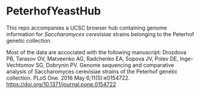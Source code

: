 # PeterhofYeastHub

This repo accompanies a UCSC browser hub containing genome information for *Saccharomyces cerevisiae* strains belonging to the Peterhof genetic collection.


Most of the data are accociated with the following manuscript:
Drozdova PB, Tarasov OV, Matveenko AG, Radchenko EA, Sopova JV, Polev DE, Inge-Vechtomov SG, Dobrynin PV. Genome sequencing and comparative analysis of Saccharomyces cerevisiae strains of the Peterhof genetic collection. PLoS One. 2016 May 6;11(5):e0154722. https://doi.org/10.1371/journal.pone.0154722
